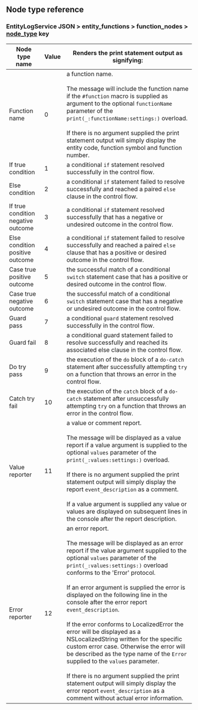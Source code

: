 ## Node type reference

### EntityLogService JSON > entity_functions  > function_nodes > [node_type](EntityLogService.md#node_type ) key

| Node type name                     | Value | Renders the print statement output as signifying:            |
| ---------------------------------- | ----- | ------------------------------------------------------------ |
| Function name                      | 0     | a function name.<br/><br/>The message will include the function name if the `#function` macro is supplied as argument to the optional `functionName` parameter of the `print(_:functionName:settings:)` overload.<br/><br/>If there is no argument supplied the print statement output will simply display the entity code, function symbol and function number. |
| If true condition                  | 1     | a conditional `if` statement resolved successfully in the control flow. |
| Else condition                     | 2     | a conditional `if` statement failed to resolve successfully and reached a paired `else` clause in the control flow. |
| If true condition negative outcome | 3     | a conditional `if` statement resolved successfully that has a negative or undesired outcome in the control flow. |
| Else condition positive outcome    | 4     | a conditional `if` statement failed to resolve successfully and reached a paired `else` clause that has a positive or desired outcome in the control flow. |
| Case true positive outcome         | 5     | the successful match of a conditional `switch` statement case that has a positive or desired outcome in the control flow. |
| Case true negative outcome         | 6     | the successful match of a conditional `switch` statement case that has a negative or undesired outcome in the control flow. |
| Guard pass                         | 7     | a conditional `guard` statement resolved successfully in the control flow. |
| Guard fail                         | 8     | a conditional guard statement failed to resolve successfully and reached its associated else clause in the control flow. |
| Do try pass                        | 9     | the execution of the `do` block of a `do-catch` statement after successfully attempting `try` on a function that throws an error in the control flow. |
| Catch try fail                     | 10    | the execution of the `catch` block of a `do-catch` statement after unsuccessfully attempting `try` on a function that throws an error in the control flow. |
| Value reporter                     | 11    | a value or comment report.<br /><br />The message will be displayed as a value report if a value argument is supplied to the optional `values` parameter of the `print(_:values:settings:)` overload.<br /><br />If there is no argument supplied the print statement output will simply display the report `event_description` as a comment.<br /><br />If a value argument is supplied any value or values are displayed on subsequent lines in the console after the report description. |
| Error reporter                     | 12    | an error report.<br /><br />The message will be displayed as an error report if the value argument supplied to the optional `values` parameter of the `print(_:values:settings:)` overload conforms to the 'Error' protocol.<br /><br />If an error argument is supplied the error is displayed on the following line in the console after the error report `event_description`.<br /><br />If the error conforms to LocalizedError the error will be displayed as a NSLocalizedString written for the specific custom error case. Otherwise the error will be described as the type name of the `Error` supplied to the `values` parameter.<br /><br />If there is no argument supplied the print statement output will simply display the error report `event_description` as a comment without actual error information. |

